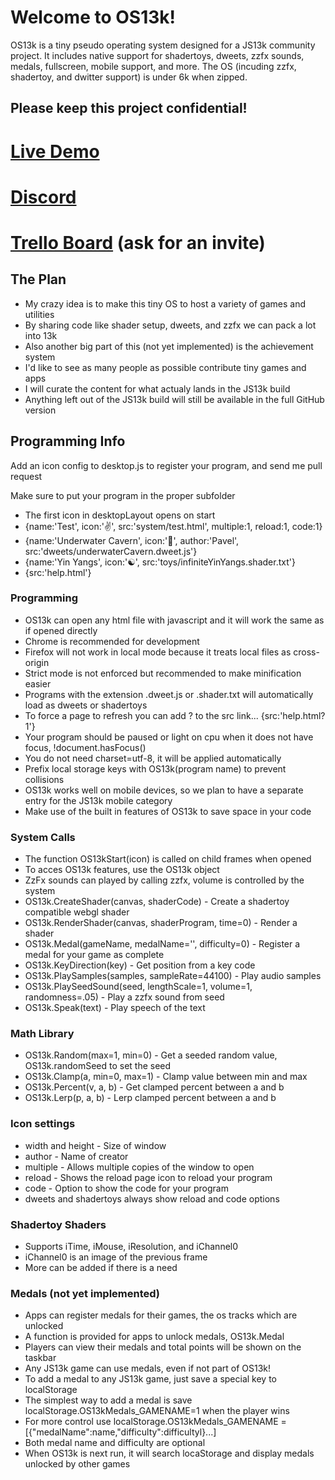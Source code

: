 # Welcome to OS13k!
OS13k is a tiny pseudo operating system designed for a JS13k community project. It includes native support for shadertoys, dweets,  zzfx sounds, medals, fullscreen, mobile support, and more. The OS (incuding zzfx, shadertoy, and dwitter support) is under 6k when zipped.

## Please keep this project confidential!

# [Live Demo](https://killedbyapixel.github.io/OS13k)
# [Discord](https://discord.gg/apuXeT)
# [Trello Board](https://trello.com/b/1PNeOZfM/os13k) (ask for an invite)


## The Plan
- My crazy idea is to make this tiny OS to host a variety of games and utilities
- By sharing code like shader setup, dweets, and zzfx we can pack a lot into 13k
- Also another big part of this (not yet implemented) is the achievement system
- I'd like to see as many people as possible contribute tiny games and apps
- I will curate the content for what actualy lands in the JS13k build
- Anything left out of the JS13k build will still be available in the full GitHub version

## Programming Info

Add an icon config to desktop.js to register your program, and send me pull request

Make sure to put your program in the proper subfolder
- The first icon in desktopLayout opens on start
- {name:'Test', icon:'✌️', src:'system/test.html', multiple:1, reload:1, code:1}
- {name:'Underwater Cavern', icon:'🌊', author:'Pavel', src:'dweets/underwaterCavern.dweet.js'}
- {name:'Yin Yangs', icon:'☯️', src:'toys/infiniteYinYangs.shader.txt'}
- {src:'help.html'}

### Programming

- OS13k can open any html file with javascript and it will work the same as if opened directly
- Chrome is recommended for development
- Firefox will not work in local mode because it treats local files as cross-origin
- Strict mode is not enforced but recommended to make minification easier
- Programs with the extension .dweet.js or .shader.txt will automatically load as dweets or shadertoys
- To force a page to refresh you can add ?<version> to the src link... {src:'help.html?1'}
- Your program should be paused or light on cpu when it does not have focus, !document.hasFocus() 
- You do not need charset=utf-8, it will be applied automatically
- Prefix local storage keys with OS13k(program name) to prevent collisions
- OS13k works well on mobile devices, so we plan to have a separate entry for the JS13k mobile category
- Make use of the built in features of OS13k to save space in your code

### System Calls
- The function OS13kStart(icon) is called on child frames when opened
- To acces OS13k features, use the OS13k object
- ZzFx sounds can played by calling zzfx, volume is controlled by the system
- OS13k.CreateShader(canvas, shaderCode) - Create a shadertoy compatible webgl shader
- OS13k.RenderShader(canvas, shaderProgram, time=0) - Render a shader
- OS13k.Medal(gameName, medalName='', difficulty=0) - Register a medal for your game as complete
- OS13k.KeyDirection(key) - Get position from a key code
- OS13k.PlaySamples(samples, sampleRate=44100) - Play audio samples
- OS13k.PlaySeedSound(seed, lengthScale=1, volume=1, randomness=.05) - Play a zzfx sound from seed
- OS13k.Speak(text) - Play speech of the text

### Math Library
- OS13k.Random(max=1, min=0) - Get a seeded random value, OS13k.randomSeed to set the seed
- OS13k.Clamp(a, min=0, max=1) - Clamp value between min and max
- OS13k.Percent(v, a, b) - Get clamped percent between a and b
- OS13k.Lerp(p, a, b) - Lerp clamped percent between a and b

### Icon settings
- width and height - Size of window
- author - Name of creator
- multiple - Allows multiple copies of the window to open
- reload - Shows the reload page icon to reload your program
- code - Option to show the code for your program
- dweets and shadertoys always show reload and code options

### Shadertoy Shaders
 - Supports iTime, iMouse, iResolution, and iChannel0
 - iChannel0 is an image of the previous frame
 - More can be added if there is a need
 
 ### Medals (not yet implemented)
 - Apps can register medals for their games, the os tracks which are unlocked
 - A function is provided for apps to unlock medals, OS13k.Medal
 - Players can view their medals and total points will be shown on the taskbar
 - Any JS13k game can use medals, even if not part of OS13k!
 - To add a medal to any JS13k game, just save a special key to localStorage
 - The simplest way to add a medal is save localStorage.OS13kMedals_GAMENAME=1 when the player wins
 - For more control use localStorage.OS13kMedals_GAMENAME = [{"medalName":name,"difficulty":difficultyl}...]
 - Both medal name and difficulty are optional
 - When OS13k is next run, it will search locaStorage and display medals unlocked by other games
